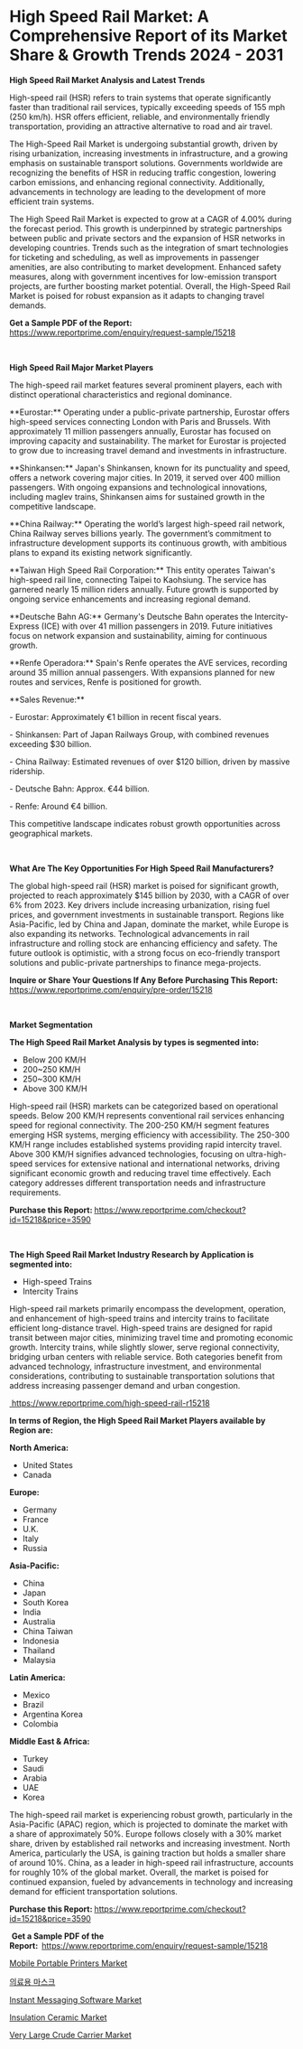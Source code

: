 <p><h1>High Speed Rail Market: A Comprehensive Report of its Market Share & Growth Trends 2024 - 2031</h1></p><p><strong>High Speed Rail Market Analysis and Latest Trends</strong></p>
<p><p>High-speed rail (HSR) refers to train systems that operate significantly faster than traditional rail services, typically exceeding speeds of 155 mph (250 km/h). HSR offers efficient, reliable, and environmentally friendly transportation, providing an attractive alternative to road and air travel. </p><p>The High-Speed Rail Market is undergoing substantial growth, driven by rising urbanization, increasing investments in infrastructure, and a growing emphasis on sustainable transport solutions. Governments worldwide are recognizing the benefits of HSR in reducing traffic congestion, lowering carbon emissions, and enhancing regional connectivity. Additionally, advancements in technology are leading to the development of more efficient train systems.</p><p>The High Speed Rail Market is expected to grow at a CAGR of 4.00% during the forecast period. This growth is underpinned by strategic partnerships between public and private sectors and the expansion of HSR networks in developing countries. Trends such as the integration of smart technologies for ticketing and scheduling, as well as improvements in passenger amenities, are also contributing to market development. Enhanced safety measures, along with government incentives for low-emission transport projects, are further boosting market potential. Overall, the High-Speed Rail Market is poised for robust expansion as it adapts to changing travel demands.</p></p>
<p><strong>Get a Sample PDF of the Report:&nbsp;</strong> <a href="https://www.reportprime.com/enquiry/request-sample/15218">https://www.reportprime.com/enquiry/request-sample/15218</a></p>
<p>&nbsp;</p>
<p><strong>High Speed Rail Major Market Players</strong></p>
<p><p>The high-speed rail market features several prominent players, each with distinct operational characteristics and regional dominance. </p><p>**Eurostar:** Operating under a public-private partnership, Eurostar offers high-speed services connecting London with Paris and Brussels. With approximately 11 million passengers annually, Eurostar has focused on improving capacity and sustainability. The market for Eurostar is projected to grow due to increasing travel demand and investments in infrastructure.</p><p>**Shinkansen:** Japan's Shinkansen, known for its punctuality and speed, offers a network covering major cities. In 2019, it served over 400 million passengers. With ongoing expansions and technological innovations, including maglev trains, Shinkansen aims for sustained growth in the competitive landscape.</p><p>**China Railway:** Operating the world’s largest high-speed rail network, China Railway serves billions yearly. The government’s commitment to infrastructure development supports its continuous growth, with ambitious plans to expand its existing network significantly.</p><p>**Taiwan High Speed Rail Corporation:** This entity operates Taiwan's high-speed rail line, connecting Taipei to Kaohsiung. The service has garnered nearly 15 million riders annually. Future growth is supported by ongoing service enhancements and increasing regional demand.</p><p>**Deutsche Bahn AG:** Germany's Deutsche Bahn operates the Intercity-Express (ICE) with over 41 million passengers in 2019. Future initiatives focus on network expansion and sustainability, aiming for continuous growth.</p><p>**Renfe Operadora:** Spain's Renfe operates the AVE services, recording around 35 million annual passengers. With expansions planned for new routes and services, Renfe is positioned for growth.</p><p>**Sales Revenue:**  </p><p>- Eurostar: Approximately €1 billion in recent fiscal years.  </p><p>- Shinkansen: Part of Japan Railways Group, with combined revenues exceeding $30 billion.  </p><p>- China Railway: Estimated revenues of over $120 billion, driven by massive ridership.  </p><p>- Deutsche Bahn: Approx. €44 billion.  </p><p>- Renfe: Around €4 billion.</p><p>This competitive landscape indicates robust growth opportunities across geographical markets.</p></p>
<p>&nbsp;</p>
<p><strong>What Are The Key Opportunities For High Speed Rail Manufacturers?</strong></p>
<p><p>The global high-speed rail (HSR) market is poised for significant growth, projected to reach approximately $145 billion by 2030, with a CAGR of over 6% from 2023. Key drivers include increasing urbanization, rising fuel prices, and government investments in sustainable transport. Regions like Asia-Pacific, led by China and Japan, dominate the market, while Europe is also expanding its networks. Technological advancements in rail infrastructure and rolling stock are enhancing efficiency and safety. The future outlook is optimistic, with a strong focus on eco-friendly transport solutions and public-private partnerships to finance mega-projects.</p></p>
<p><strong>Inquire or Share Your Questions If Any Before Purchasing This Report:</strong> <a href="https://www.reportprime.com/enquiry/pre-order/15218">https://www.reportprime.com/enquiry/pre-order/15218</a></p>
<p>&nbsp;</p>
<p><strong>Market Segmentation</strong></p>
<p><strong>The High Speed Rail Market Analysis by types is segmented into:</strong></p>
<p><ul><li>Below 200 KM/H</li><li>200~250 KM/H</li><li>250~300 KM/H</li><li>Above 300 KM/H</li></ul></p>
<p><p>High-speed rail (HSR) markets can be categorized based on operational speeds. Below 200 KM/H represents conventional rail services enhancing speed for regional connectivity. The 200-250 KM/H segment features emerging HSR systems, merging efficiency with accessibility. The 250-300 KM/H range includes established systems providing rapid intercity travel. Above 300 KM/H signifies advanced technologies, focusing on ultra-high-speed services for extensive national and international networks, driving significant economic growth and reducing travel time effectively. Each category addresses different transportation needs and infrastructure requirements.</p></p>
<p><strong>Purchase this Report:&nbsp;</strong><a href="https://www.reportprime.com/checkout?id=15218&price=3590">https://www.reportprime.com/checkout?id=15218&price=3590</a></p>
<p>&nbsp;</p>
<p><strong>The High Speed Rail Market Industry Research by Application is segmented into:</strong></p>
<p><ul><li>High-speed Trains</li><li>Intercity Trains</li></ul></p>
<p><p>High-speed rail markets primarily encompass the development, operation, and enhancement of high-speed trains and intercity trains to facilitate efficient long-distance travel. High-speed trains are designed for rapid transit between major cities, minimizing travel time and promoting economic growth. Intercity trains, while slightly slower, serve regional connectivity, bridging urban centers with reliable service. Both categories benefit from advanced technology, infrastructure investment, and environmental considerations, contributing to sustainable transportation solutions that address increasing passenger demand and urban congestion.</p></p>
<p><a href="https://www.reportprime.com/high-speed-rail-r15218">&nbsp;https://www.reportprime.com/high-speed-rail-r15218</a></p>
<p><strong>In terms of Region, the High Speed Rail Market Players available by Region are:</strong></p>
<p>
    <p> <strong> North America: </strong>
        <ul>
            <li>United States</li>
            <li>Canada</li>
        </ul>
        </p> 
    <p> <strong> Europe: </strong>
        <ul>
            <li>Germany</li>
            <li>France</li>
            <li>U.K.</li>
            <li>Italy</li>
            <li>Russia</li>
        </ul>
        </p> 
    <p> <strong> Asia-Pacific: </strong>
        <ul>
            <li>China</li>
            <li>Japan</li>
            <li>South Korea</li>
            <li>India</li>
            <li>Australia</li>
            <li>China Taiwan</li>
            <li>Indonesia</li>
            <li>Thailand</li>
            <li>Malaysia</li>
        </ul>
        </p> 
    <p> <strong> Latin America: </strong>
        <ul>
            <li>Mexico</li>
            <li>Brazil</li>
            <li>Argentina Korea</li>
            <li>Colombia</li>
        </ul>
        </p> 
    <p> <strong> Middle East & Africa: </strong>
        <ul>
            <li>Turkey</li>
            <li>Saudi</li>
            <li>Arabia</li>
            <li>UAE</li>
            <li>Korea</li>
        </ul>
    </p>
    </p>
<p><p>The high-speed rail market is experiencing robust growth, particularly in the Asia-Pacific (APAC) region, which is projected to dominate the market with a share of approximately 50%. Europe follows closely with a 30% market share, driven by established rail networks and increasing investment. North America, particularly the USA, is gaining traction but holds a smaller share of around 10%. China, as a leader in high-speed rail infrastructure, accounts for roughly 10% of the global market. Overall, the market is poised for continued expansion, fueled by advancements in technology and increasing demand for efficient transportation solutions.</p></p>
<p><strong>Purchase this Report: </strong><a href="https://www.reportprime.com/checkout?id=15218&price=3590">https://www.reportprime.com/checkout?id=15218&price=3590</a></p>
<p>&nbsp;<strong>Get a Sample PDF of the Report:&nbsp;&nbsp;</strong><a href="https://www.reportprime.com/enquiry/request-sample/15218">https://www.reportprime.com/enquiry/request-sample/15218</a></p>
<p><strong></strong></p>
<p><p><a href="https://www.linkedin.com/pulse/mobile-portable-printers-market-size-growth-trends-statistics-j5hjf?trackingId=C6swIclrRvus6kwhQX7CFg%3D%3D">Mobile Portable Printers Market</a></p><p><a href="https://medium.com/@darrylnorton87/%EC%84%B8%EA%B3%84-medical-grade-masks-market-%EC%9D%80-2024%EC%97%90%EC%84%9C-2031%EB%A1%9C-%EC%97%B0%ED%8F%89%EA%B7%A0-%EC%A6%9D%EA%B0%80%EC%9C%A8%EC%9D%84-%EB%B3%B4%EC%9D%BC-%EA%B2%83%EC%9C%BC%EB%A1%9C-%EC%98%88%EC%83%81%EB%90%A9%EB%8B%88%EB%8B%A4-bed95e31f65b">의료용 마스크</a></p><p><a href="https://github.com/jeffreybishop26/Market-Research-Report-List-1/blob/main/instant-messaging-software-market.md">Instant Messaging Software Market</a></p><p><a href="https://medium.com/@audieyost2008/the-insulation-ceramic-market-decisions-are-mostly-driven-by-resource-optimization-and-d3b635e6e661">Insulation Ceramic Market</a></p><p><a href="https://issuu.com/reportprime-2/docs/very-large-crude-carrier-market-siz_326dd32dcda3de">Very Large Crude Carrier Market</a></p></p>